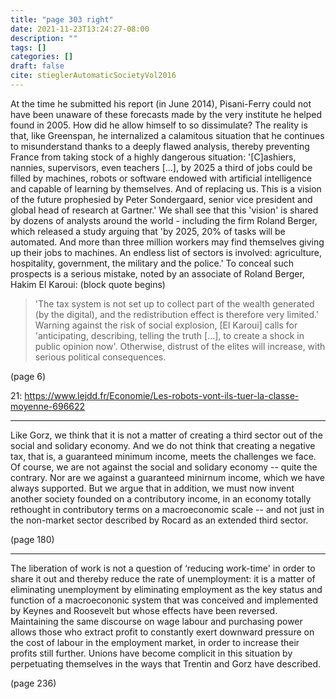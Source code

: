 ```yaml
---
title: "page 303 right"
date: 2021-11-23T13:24:27-08:00
description: ""
tags: []
categories: []
draft: false
cite: stieglerAutomaticSocietyVol2016
---
```


At the time he submitted his report (in June 2014), Pisani-Ferry
could not have been unaware of these forecasts made by the very
institute he helped found in 2005. How did he allow himself to so dissimulate? 
The reality is that, like Greenspan, he internalized a calamitous situation 
that he continues to misunderstand thanks to a deeply
flawed analysis, thereby preventing France from taking stock of a
highly dangerous situation: '[C]ashiers, nannies, supervisors, even
teachers [...], by 2025 a third of jobs could be filled by machines,
robots or software endowed with artificial intelligence and capable
of learning by themselves. And of replacing us. This is a vision of
the future prophesied by Peter Sondergaard, senior vice president and
global head of research at Gartner.' We shall see that this 'vision' is
shared by dozens of analysts around the world - including the firm
Roland Berger, which released a study arguing that 'by 2025, 20% of
tasks will be automated. And more than three million workers may
find themselves giving up their jobs to machines. An endless list of
sectors is involved: agriculture, hospitality, government, the military
and the police.' To conceal such prospects is a serious mistake,
noted by an associate of Roland Berger, Hakim El Karoui:
(block quote begins)
> 'The tax system is not set up to collect part of the wealth generated
> (by the digital), and the redistribution effect is therefore very limited.'
> Warning against the risk of social explosion, [El Karoui] calls for
> 'anticipating, describing, telling the truth [...], to create a shock in
> public opinion now'. Otherwise, distrust of the elites will increase, with
> serious political consequences.

(page 6)

21: https://www.lejdd.fr/Economie/Les-robots-vont-ils-tuer-la-classe-moyenne-696622

---

Like Gorz, we think that it is not a matter of creating a third
sector out of the social and solidary economy. And we do not think
that creating a negative tax, that is, a guaranteed minimum income,
meets the challenges we face. Of course, we are not against the
social and solidary economy -- quite the contrary. Nor are we against
a guaranteed minirnum income, which we have always supported.
But we argue that in addition, we must now invent another society
founded on a contributory income, in an economy totally rethought
in contributory terms on a macroeconomic scale -- and not just in 
the non-market sector described by Rocard as an extended third sector.

(page 180)

---

The liberation of work is not a question of ‘reducing work-time' in
order to share it out and thereby reduce the rate of unemployment:
it is a matter of eliminating unemployment by eliminating employment
as the key status and function of a macroecononic system that
was conceived and implemented by Keynes and Roosevelt but whose
effects have been reversed. Maintaining the same discourse on wage
labour and purchasing power allows those who extract profit to 
constantly exert downward pressure on the cost of labour in the employment market,
in order to increase their profits still further. Unions
have become complicit in this situation by perpetuating themselves
in the ways that Trentin and Gorz have described.

(page 236)
